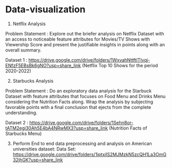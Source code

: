 # Data-visualization
1.	Netflix Analysis

Problem Statement : Explore out the briefer analysis on Netflix Dataset with an access to noticeable feature attributes for Movies/TV Shows with Viewership Score and present the justifiable insights in points along with an overall summary.

Dataset 1 : https://drive.google.com/drive/folders/1WxvahNttftITIvqj-ENfzF5EBsBk6gNO?usp=share_link
(Netflix Top 10 Shows for the period 2020-2022)

2.	Starbucks Analysis

Problem Statement : Do an exploratory data analysis for the Starbuck Dataset with feature attributes that focuses on Food Menu and Drinks Menu considering the Nutrition Facts along. Wrap the analysis by subjecting favorable points with a final conclusion that ejects from the complete understanding.

 Dataset 2 : https://drive.google.com/drive/folders/1Sehn8or-tATM2egi30Ah5E4bA4NRwMX3?usp=share_link
(Nutrition Facts of Starbucks Menu)

3. Perform End to end data preprocessing and analysis on American universities dataset: 
Data Set: https://drive.google.com/drive/folders/1iptxiIS2MJMzkN5zcQH1La3OmG32jhGK?usp=share_link


